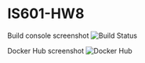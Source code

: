 # IS601-HW8

Build console screenshot
![Build Status](./Screenshot%202024-04-06%20at%208.45.44 PM.png)

Docker Hub screenshot
![Docker Hub](./Screenshot%202024-04-06%20at%208.46.08 PM.png)
